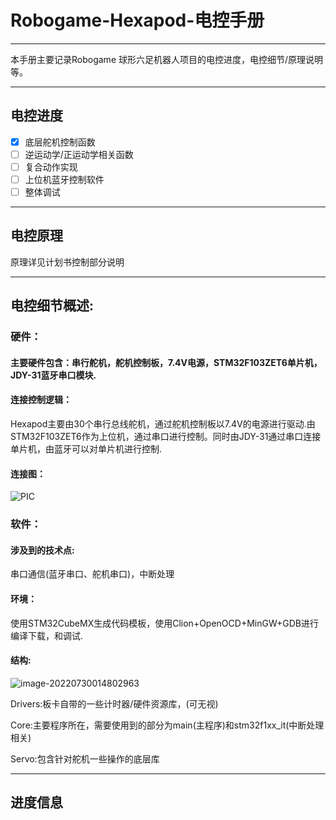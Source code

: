 # Robogame-Hexapod-电控手册

---

本手册主要记录Robogame 球形六足机器人项目的电控进度，电控细节/原理说明等。

---

## 电控进度

- [x] 底层舵机控制函数
- [ ] 逆运动学/正运动学相关函数
- [ ] 复合动作实现
- [ ] 上位机蓝牙控制软件
- [ ] 整体调试

---

## 电控原理

原理详见计划书控制部分说明

---

## 电控细节概述:

### 硬件：

#### 主要硬件包含：串行舵机，舵机控制板，7.4V电源，STM32F103ZET6单片机，JDY-31蓝牙串口模块.

#### 连接控制逻辑：

Hexapod主要由30个串行总线舵机，通过舵机控制板以7.4V的电源进行驱动.由STM32F103ZET6作为上位机，通过串口进行控制。同时由JDY-31通过串口连接单片机，由蓝牙可以对单片机进行控制.

#### 连接图：

![PIC](C:\Users\35802\Desktop\RobogameHex\PIC.png)

### 软件：

#### 涉及到的技术点:

串口通信(蓝牙串口、舵机串口)，中断处理

#### 环境：

使用STM32CubeMX生成代码模板，使用Clion+OpenOCD+MinGW+GDB进行编译下载，和调试.

#### 结构:

![image-20220730014802963](C:\Users\35802\AppData\Roaming\Typora\typora-user-images\image-20220730014802963.png)

Drivers:板卡自带的一些计时器/硬件资源库，(可无视)

Core:主要程序所在，需要使用到的部分为main(主程序)和stm32f1xx_it(中断处理相关)

Servo:包含针对舵机一些操作的底层库

---

## 进度信息




